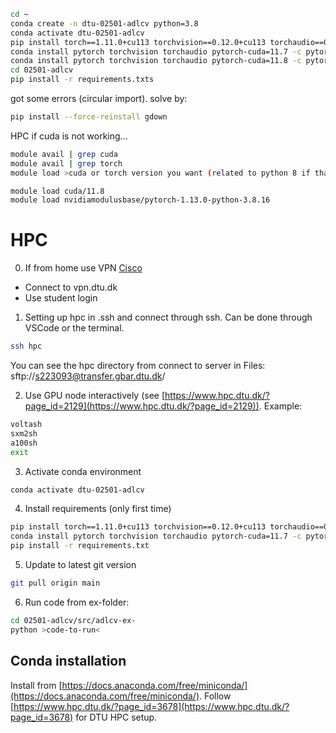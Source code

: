 ```bash
cd ~
conda create -n dtu-02501-adlcv python=3.8
conda activate dtu-02501-adlcv
pip install torch==1.11.0+cu113 torchvision==0.12.0+cu113 torchaudio==0.11.0 --extra-index-url https://download.pytorch.org/whl/cu113
conda install pytorch torchvision torchaudio pytorch-cuda=11.7 -c pytorch -c nvidia # for ex4
conda install pytorch torchvision torchaudio pytorch-cuda=11.8 -c pytorch -c nvidia # for ex5
cd 02501-adlcv
pip install -r requirements.txts
```
got some errors (circular import). solve by:
```bash
pip install --force-reinstall gdown
```

HPC if cuda is not working...
```bash
module avail | grep cuda
module avail | grep torch
module load >cuda or torch version you want (related to python 8 if that's what you're running)<

module load cuda/11.8
module load nvidiamodulusbase/pytorch-1.13.0-python-3.8.16
```


# HPC

0. If from home use VPN [Cisco](https://www.inside.dtu.dk/en/medarbejder/it-og-telefoni/it-support-og-kontakt/guides/remote/vpn-cisco-anyconnect)
- Connect to vpn.dtu.dk
- Use student login



1. Setting up hpc in .ssh and connect through ssh. Can be done through VSCode or the terminal.
```bash
ssh hpc
```

You can see the hpc directory from connect to server in Files: sftp://s223093@transfer.gbar.dtu.dk/


2. Use GPU node interactively (see [https://www.hpc.dtu.dk/?page_id=2129](https://www.hpc.dtu.dk/?page_id=2129)). Example:
```bash
voltash
sxm2sh
a100sh
exit
``` 

3. Activate conda environment
```bash
conda activate dtu-02501-adlcv
```

4. Install requirements (only first time)
```bash
pip install torch==1.11.0+cu113 torchvision==0.12.0+cu113 torchaudio==0.11.0 --extra-index-url https://download.pytorch.org/whl/cu113
conda install pytorch torchvision torchaudio pytorch-cuda=11.7 -c pytorch -c nvidia
pip install -r requirements.txt
```

5. Update to latest git version
```bash
git pull origin main
```

6. Run code from ex-folder:
```bash
cd 02501-adlcv/src/adlcv-ex-
python >code-to-run<
```



## Conda installation
Install from [https://docs.anaconda.com/free/miniconda/](https://docs.anaconda.com/free/miniconda/).
Follow [https://www.hpc.dtu.dk/?page_id=3678](https://www.hpc.dtu.dk/?page_id=3678) for DTU HPC setup.